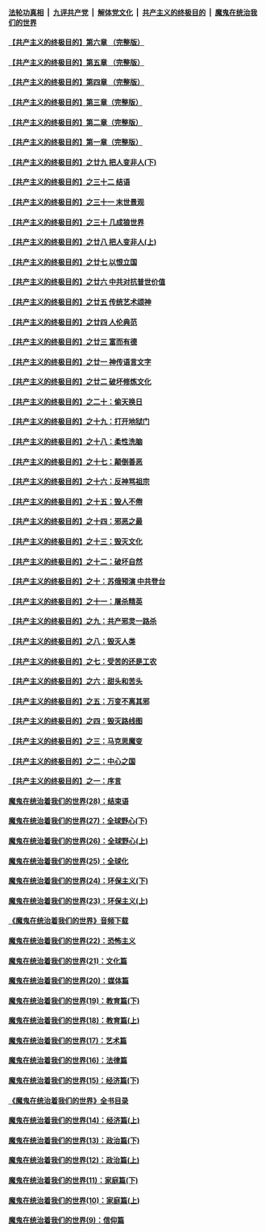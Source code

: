 ####  [法轮功真相](../../../../basic/blob/master/README.md?t=05072331) &nbsp;|&nbsp; [九评共产党](../../../../9ping.md/blob/master/README.md?t=05072331) &nbsp;|&nbsp; [解体党文化](../../../../jtdwh.md/blob/master/README.md?t=05072331)  &nbsp;|&nbsp; [共产主义的终极目的](../../../../gczydzjmd.md/blob/master/README.md?t=05072331) &nbsp;|&nbsp; [魔鬼在统治我们的世界](../../../../mgztzwmdsj.md/blob/master/README.md?t=05072331) 

#### [【共产主义的终极目的】第六章 （完整版）](../pages/nsc422/n11428913.md?t=05072331) 

#### [【共产主义的终极目的】第五章 （完整版）](../pages/nsc422/n11428912.md?t=05072331) 

#### [【共产主义的终极目的】第四章 （完整版）](../pages/nsc422/n11428907.md?t=05072331) 

#### [【共产主义的终极目的】第三章（完整版）](../pages/nsc422/n11428848.md?t=05072331) 

#### [【共产主义的终极目的】第二章（完整版）](../pages/nsc422/n11428831.md?t=05072331) 

#### [【共产主义的终极目的】第一章（完整版）](../pages/nsc422/n11417651.md?t=05072331) 

#### [【共产主义的终极目的】之廿九 把人变非人(下)](../pages/nsc422/n11344140.md?t=05072331) 

#### [【共产主义的终极目的】之三十二 结语](../pages/nsc422/n11360535.md?t=05072331) 

#### [【共产主义的终极目的】之三十一 末世景观](../pages/nsc422/n11351129.md?t=05072331) 

#### [【共产主义的终极目的】之三十 几成狼世界](../pages/nsc422/n11348280.md?t=05072331) 

#### [【共产主义的终极目的】之廿八 把人变非人(上)](../pages/nsc422/n11340492.md?t=05072331) 

#### [【共产主义的终极目的】之廿七 以恨立国](../pages/nsc422/n11336944.md?t=05072331) 

#### [【共产主义的终极目的】之廿六 中共对抗普世价值](../pages/nsc422/n11324785.md?t=05072331) 

#### [【共产主义的终极目的】之廿五 传统艺术颂神](../pages/nsc422/n11296396.md?t=05072331) 

#### [【共产主义的终极目的】之廿四 人伦典范](../pages/nsc422/n11296397.md?t=05072331) 

#### [【共产主义的终极目的】之廿三 富而有德](../pages/nsc422/n11283598.md?t=05072331) 

#### [【共产主义的终极目的】之廿一 神传语言文字](../pages/nsc422/n11263265.md?t=05072331) 

#### [【共产主义的终极目的】之廿二 破坏修炼文化](../pages/nsc422/n11245728.md?t=05072331) 

#### [【共产主义的终极目的】之二十：偷天换日](../pages/nsc422/n11238846.md?t=05072331) 

#### [【共产主义的终极目的】之十九：打开地狱门](../pages/nsc422/n11206376.md?t=05072331) 

#### [【共产主义的终极目的】之十八：柔性洗脑](../pages/nsc422/n11199994.md?t=05072331) 

#### [【共产主义的终极目的】之十七：颠倒善恶](../pages/nsc422/n11179782.md?t=05072331) 

#### [【共产主义的终极目的】之十六：反神骂祖宗](../pages/nsc422/n11166798.md?t=05072331) 

#### [【共产主义的终极目的】之十五：毁人不倦](../pages/nsc422/n11166792.md?t=05072331) 

#### [【共产主义的终极目的】之十四：邪恶之最](../pages/nsc422/n11150249.md?t=05072331) 

#### [【共产主义的终极目的】之十三：毁灭文化](../pages/nsc422/n11135227.md?t=05072331) 

#### [【共产主义的终极目的】之十二：破坏自然](../pages/nsc422/n11135214.md?t=05072331) 

#### [【共产主义的终极目的】之十：苏俄预演 中共登台](../pages/nsc422/n11118424.md?t=05072331) 

#### [【共产主义的终极目的】之十一：屠杀精英](../pages/nsc422/n11118442.md?t=05072331) 

#### [【共产主义的终极目的】之九：共产邪灵一路杀](../pages/nsc422/n11114139.md?t=05072331) 

#### [【共产主义的终极目的】之八：毁灭人类](../pages/nsc422/n11108503.md?t=05072331) 

#### [【共产主义的终极目的】之七：受苦的还是工农](../pages/nsc422/n11101809.md?t=05072331) 

#### [【共产主义的终极目的】之六：甜头和苦头](../pages/nsc422/n11096971.md?t=05072331) 

#### [【共产主义的终极目的】之五：万变不离其邪](../pages/nsc422/n11091285.md?t=05072331) 

#### [【共产主义的终极目的】之四：毁灭路线图](../pages/nsc422/n11086284.md?t=05072331) 

#### [【共产主义的终极目的】之三：马克思魔变](../pages/nsc422/n11061941.md?t=05072331) 

#### [【共产主义的终极目的】之二：中心之国](../pages/nsc422/n11047728.md?t=05072331) 

#### [【共产主义的终极目的】之一：序言](../pages/nsc422/n11086077.md?t=05072331) 

#### [魔鬼在统治着我们的世界(28)：结束语](../pages/nsc422/n10936246.md?t=05072331) 

#### [魔鬼在统治着我们的世界(27)：全球野心(下)](../pages/nsc422/n10928319.md?t=05072331) 

#### [魔鬼在统治着我们的世界(26)：全球野心(上)](../pages/nsc422/n10900318.md?t=05072331) 

#### [魔鬼在统治着我们的世界(25)：全球化](../pages/nsc422/n10788205.md?t=05072331) 

#### [魔鬼在统治着我们的世界(24)：环保主义(下)](../pages/nsc422/n10695307.md?t=05072331) 

#### [魔鬼在统治着我们的世界(23)：环保主义(上)](../pages/nsc422/n10688613.md?t=05072331) 

#### [《魔鬼在统治着我们的世界》音频下载](../pages/nsc422/n10635553.md?t=05072331) 

#### [魔鬼在统治着我们的世界(22)：恐怖主义](../pages/nsc422/n10614727.md?t=05072331) 

#### [魔鬼在统治着我们的世界(21)：文化篇](../pages/nsc422/n10597706.md?t=05072331) 

#### [魔鬼在统治着我们的世界(20)：媒体篇](../pages/nsc422/n10586579.md?t=05072331) 

#### [魔鬼在统治着我们的世界(19)：教育篇(下)](../pages/nsc422/n10564808.md?t=05072331) 

#### [魔鬼在统治着我们的世界(18)：教育篇(上)](../pages/nsc422/n10526970.md?t=05072331) 

#### [魔鬼在统治着我们的世界(17)：艺术篇](../pages/nsc422/n10499093.md?t=05072331) 

#### [魔鬼在统治着我们的世界(16)：法律篇](../pages/nsc422/n10485969.md?t=05072331) 

#### [魔鬼在统治着我们的世界(15)：经济篇(下)](../pages/nsc422/n10469975.md?t=05072331) 

#### [《魔鬼在统治着我们的世界》全书目录](../pages/nsc422/n10464261.md?t=05072331) 

#### [魔鬼在统治着我们的世界(14)：经济篇(上)](../pages/nsc422/n10457370.md?t=05072331) 

#### [魔鬼在统治着我们的世界(13)：政治篇(下)](../pages/nsc422/n10448270.md?t=05072331) 

#### [魔鬼在统治着我们的世界(12)：政治篇(上)](../pages/nsc422/n10444576.md?t=05072331) 

#### [魔鬼在统治着我们的世界(11)：家庭篇(下)](../pages/nsc422/n10440961.md?t=05072331) 

#### [魔鬼在统治着我们的世界(10)：家庭篇(上)](../pages/nsc422/n10435448.md?t=05072331) 

#### [魔鬼在统治着我们的世界(9)：信仰篇](../pages/nsc422/n10432159.md?t=05072331) 

